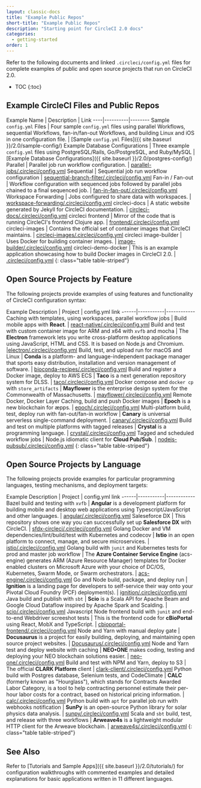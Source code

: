 ```yaml
---
layout: classic-docs
title: "Example Public Repos"
short-title: "Example Public Repos"
description: "Starting point for CircleCI 2.0 docs"
categories:
  - getting-started
order: 1
---
```

Refer to the following documents and linked `.circleci/config.yml` files for complete examples of public and open source projects that run on CircleCI 2.0.

* TOC {:toc}

## Example CircleCI Files and Public Repos

Example Name | Description | Link \----|\---\---\----|\---\----- Sample `config.yml` Files | Four sample `config.yml` files using parallel Workflows, sequential Workflows, fan-in/fan-out Workflows, and building Linux and iOS in one configuration file. | [Sample `config.yml` Files]({{ site.baseurl }}/2.0/sample-config/) Example Database Configurations | Three example `config.yml` files using PostgreSQL/Rails, Go/PostgreSQL, and Ruby/MySQL | [Example Database Configurations]({{ site.baseurl }}/2.0/postgres-config/) Parallel | Parallel job run workflow configuration. | [parallel-jobs/.circleci/config.yml](https://github.com/CircleCI-Public/circleci-demo-workflows/blob/parallel-jobs/.circleci/config.yml) Sequential | Sequential job run workflow configuration | [sequential-branch-filter/.circleci/config.yml](https://github.com/CircleCI-Public/circleci-demo-workflows/blob/sequential-branch-filter/.circleci/config.yml) Fan-in / Fan-out | Workflow configuration with sequenced jobs followed by parallel jobs chained to a final sequenced job. | [fan-in-fan-out/.circleci/config.yml](https://github.com/CircleCI-Public/circleci-demo-workflows/blob/fan-in-fan-out/.circleci/config.yml) Workspace Forwarding | Jobs configured to share data with workspaces. | [workspace-forwarding/.circleci/config.yml](https://github.com/CircleCI-Public/circleci-demo-workflows/blob/workspace-forwarding/.circleci/config.yml) circleci-docs | A static website generated by Jekyll for CircleCI documentation. | [circleci-docs/.circleci/config.yml](https://github.com/circleci/circleci-docs/blob/master/.circleci/config.yml) circleci frontend | Mirror of the code that is running CircleCI's frontend Clojure app. | [frontend/.circleci/config.yml](https://github.com/circleci/frontend/blob/master/.circleci/config.yml) circleci-images | Contains the official set of container images that CircleCI maintains. | [circleci-images/.circleci/config.yml](https://github.com/circleci/circleci-images/blob/master/.circleci/config.yml) circleci image-builder | Uses Docker for building container images. | [image-builder/.circleci/config.yml](https://github.com/circleci/image-builder/blob/master/.circleci/config.yml) circleci-demo-docker | This is an example application showcasing how to build Docker images in CircleCI 2.0. | [.circleci/config.yml](https://github.com/CircleCI-Public/circleci-demo-docker/blob/master/.circleci/config.yml) {: class="table table-striped"}

## Open Source Projects by Feature

The following projects provide examples of using features and functionality of CircleCI configuration syntax:

Example Description | Project | config.yml link \---\---|\---\---\-----|\---\---\---\--- Caching with templates, using workspaces, parallel workflow jobs | Build mobile apps with **React**. | [react-native/.circleci/config.yml](https://github.com/facebook/react-native/blob/master/.circleci/config.yml) Build and test with custom container image for ARM and x64 with `xvfb` and mocha | The **Electron** framework lets you write cross-platform desktop applications using JavaScript, HTML and CSS. It is based on Node.js and Chromium. |[electron/.circleci/config.yml](https://github.com/electron/electron/blob/master/.circleci/config.yml) Build, test, and upload run for macOS and Linux | **Conda** is a platform- and language-independent package manager that sports easy distribution, installation and version management of software. | [bioconda-recipes/.circleci/config.yml](https://github.com/bioconda/bioconda-recipes/blob/master/.circleci/config.yml) Build and register a Docker image, deploy to AWS ECS | **Taco** is a next generation repository system for DLSS. | [taco/.circleci/config.yml](https://github.com/sul-dlss-labs/taco/blob/master/.circleci/config.yml) Docker compose and `docker cp` with `store_artifacts` | **Mayflower** is the enterprise design system for the Commonwealth of Massachusetts. | [mayflower/.circleci/config.yml](https://github.com/massgov/mayflower/blob/dev/.circleci/config.yml) Remote Docker, Docker Layer Caching, build and push Docker images | **Epoch** is a new blockchain for æpps. | [epoch/.circleci/config.yml](https://github.com/aeternity/epoch/blob/master/.circleci/config.yml) Multi-platform build, test, deploy run with fan-out/fan-in workflow | **Canary** is universal serverless single-command deployment. | [canary/.circleci/config.yml](https://github.com/zeit/now-cli/blob/canary/.circleci/config.yml) Build and test on multiple platforms with tagged releases | **Crystal** is a programming language. | [crystal/.circleci/config.yml](https://github.com/crystal-lang/crystal/blob/master/.circleci/config.yml) Tagged and scheduled workflow jobs | Node.js idiomatic client for **Cloud Pub/Sub**. | [nodejs-pubsub/.circleci/config.yml](https://github.com/googleapis/nodejs-pubsub/blob/master/.circleci/config.yml) {: class="table table-striped"}

## Open Source Projects by Language

The following projects provide examples for particular programming languages, testing mechanisms, and deployment targets:

Example Description | Project | config.yml link \---\---|\---\---\-----|\---\---\---\--- Bazel build and testing with `xvfb` | **Angular** is a development platform for building mobile and desktop web applications using Typescript/JavaScript and other languages. | [angular/.circleci/config.yml](https://github.com/angular/angular/blob/master/.circleci/config.yml) Saleseforce DX | This repository shows one way you can successfully set up **Salesforce DX** with CircleCI. | [sfdx-circleci/.circleci/config.yml](https://github.com/forcedotcom/sfdx-circleci/blob/master/.circleci/config.yml) Golang Docker and VM dependencies/lint/build/test with Kubernetes and codecov | **Istio** in an open platform to connect, manage, and secure microservices. | [istio/.circleci/config.yml](https://github.com/istio/istio/blob/master/.circleci/config.yml) Golang build with `junit` and Kubernetes tests for prod and master job workflow | The **Azure Container Service Engine** (acs-engine) generates ARM (Azure Resource Manager) templates for Docker enabled clusters on Microsoft Azure with your choice of DC/OS, Kubernetes, Swarm Mode, or Swarm orchestrators. | [acs-engine/.circleci/config.yml](https://github.com/Azure/acs-engine/blob/master/.circleci/config.yml) Go and Node build, package, and deploy run | **Ignition** is a landing page for developers to self-service their way onto your Pivotal Cloud Foundry (PCF) deployment(s). | [ignition/.circleci/config.yml](https://github.com/pivotalservices/ignition/blob/master/.circleci/config.yml) Java build and publish with `sbt` | **Scio** is a Scala API for Apache Beam and Google Cloud Dataflow inspired by Apache Spark and Scalding. | [scio/.circleci/config.yml](https://github.com/spotify/scio/blob/master/.circleci/config.yml) Javascript Node frontend build with `junit` and end-to-end Webdriver screeshot tests | This is the frontend code for **cBioPortal** using React, MobX and TypeScript. | [cbioportal-frontend/.circleci/config.yml](https://github.com/cBioPortal/cbioportal-frontend/blob/master/.circleci/config.yml) Node and Yarn with manual deploy gate | **Docusaurus** is a project for easily building, deploying, and maintaining open source project websites. | [Docusaurus/.circleci/config.yml](https://github.com/circleci/circleci-images/blob/master/.circleci/config.yml) Node and Yarn test and deploy website with caching | **NEO•ONE** makes coding, testing and deploying your NEO blockchain solutions easier. | [neo-one/.circleci/config.yml](https://github.com/neo-one-suite/neo-one/blob/master/.circleci/config.yml) Build and test with NPM and Yarn, deploy to S3 | The official **CLARK Platform** client | [clark-client/.circleci/config.yml](https://github.com/Cyber4All/clark-client/blob/master/.circleci/config.yml) Python build with Postgres database, Selenium tests, and CodeClimate | **CALC** (formerly known as "Hourglass"), which stands for Contracts Awarded Labor Category, is a tool to help contracting personnel estimate their per-hour labor costs for a contract, based on historical pricing information. | [calc/.circleci/config.yml](https://github.com/18F/calc/blob/develop/.circleci/config.yml) Python build with `apt` for parallel job run with webhooks notification | **SunPy** is an open-source Python library for solar physics data analysis. | [sunpy/.circleci/config.yml](https://github.com/sunpy/sunpy/blob/master/.circleci/config.yml) Scala and `sbt` build, test, and release with three workflows | **Arweave4s** is a lightweight modular HTTP client for the Arweave blockchain. | [arweave4s/.circleci/config.yml](https://github.com/toknapp/arweave4s/blob/master/.circleci/config.yml) {: class="table table-striped"}

## See Also

Refer to [Tutorials and Sample Apps]({{ site.baseurl }}/2.0/tutorials/) for configuration walkthroughs with commented examples and detailed explanations for basic applications written in 11 different languages.